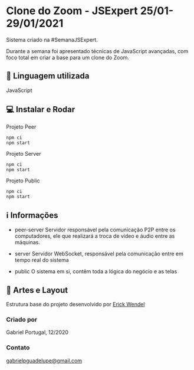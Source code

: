 # Clone do Zoom - JSExpert 25/01-29/01/2021

Sistema criado na #SemanaJSExpert.

Durante a semana foi apresentado técnicas de JavaScript avançadas, com foco total em criar a base para um clone do Zoom.

## 🚀 Linguagem utilizada
JavaScript

## 💻 Instalar e Rodar
Projeto Peer
```
npm ci
npm start

```
Projeto Server
```
npm ci
npm start

```
Projeto Public
```
npm ci
npm start

```

## ℹ️ Informações
- peer-server
Servidor responsável pela comunicação P2P entre os computadores, ele que realizará a troca de vídeo e áudio entre as máquinas.

- server
Servidor WebSocket, responsável pela comunicação entre em tempo real do sistema

- public
O sistema em si, contêm toda a lógica do negócio e as telas

## 🎨 Artes e Layout
Estrutura base do projeto desenvolvido por
[Erick Wendel](https://github.com/ErickWendel/jsexpert02-skeleton-ew)

### Criado por
Gabriel Portugal, 12/2020

### Contato
gabrielpguadelupe@gmail.com
